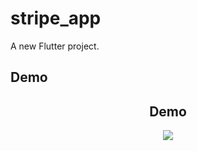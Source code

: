 # stripe_app

A new Flutter project.

## Demo

<div style="text-align: center;">
<h2><b>Demo</b></h2>
<img src="https://github.com/urielexis64/flutter_stripe/blob/main/assets/demo.gif"/>
</div>
